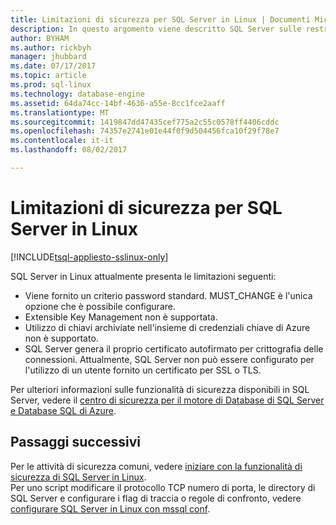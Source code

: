 ```yaml
---
title: Limitazioni di sicurezza per SQL Server in Linux | Documenti Microsoft
description: In questo argomento viene descritto SQL Server sulle restrizioni di Linux.
author: BYHAM
ms.author: rickbyh
manager: jhubbard
ms.date: 07/17/2017
ms.topic: article
ms.prod: sql-linux
ms.technology: database-engine
ms.assetid: 64da74cc-14bf-4636-a55e-8cc1fce2aaff
ms.translationtype: MT
ms.sourcegitcommit: 1419847dd47435cef775a2c55c0578ff4406cddc
ms.openlocfilehash: 74357e2741e01e44f0f9d504456fca10f29f78e7
ms.contentlocale: it-it
ms.lasthandoff: 08/02/2017

---
```

# <a name="security-limitations-for-sql-server-on-linux"></a>Limitazioni di sicurezza per SQL Server in Linux

[!INCLUDE[tsql-appliesto-sslinux-only](../../docs/includes/tsql-appliesto-sslinux-only.md)]

SQL Server in Linux attualmente presenta le limitazioni seguenti:

* Viene fornito un criterio password standard. MUST_CHANGE è l'unica opzione che è possibile configurare.  
* Extensible Key Management non è supportata. 
* Utilizzo di chiavi archiviate nell'insieme di credenziali chiave di Azure non è supportato.
* SQL Server genera il proprio certificato autofirmato per crittografia delle connessioni. Attualmente, SQL Server non può essere configurato per l'utilizzo di un utente fornito un certificato per SSL o TLS. 

Per ulteriori informazioni sulle funzionalità di sicurezza disponibili in SQL Server, vedere il [centro di sicurezza per il motore di Database di SQL Server e Database SQL di Azure](https://msdn.microsoft.com/library/bb510589.aspx).

## <a name="next-steps"></a>Passaggi successivi

Per le attività di sicurezza comuni, vedere [iniziare con la funzionalità di sicurezza di SQL Server in Linux](sql-server-linux-security-get-started.md).   
Per uno script modificare il protocollo TCP numero di porta, le directory di SQL Server e configurare i flag di traccia o regole di confronto, vedere [configurare SQL Server in Linux con mssql conf](sql-server-linux-configure-mssql-conf.md).

